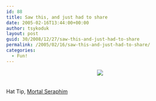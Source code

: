 ```yaml
---
id: 88
title: Saw this, and just had to share
date: 2005-02-16T13:44:00+00:00
author: tsykoduk
layout: post
guid: 30/2008/12/27/saw-this-and-just-had-to-share
permalink: /2005/02/16/saw-this-and-just-had-to-share/
categories:
  - Fun!
---
```

<center><img src="http://mortal-seraphim.com/images/blog/fukitol.jpg"/></center><br /><br />Hat Tip, <a href=http://mortal-seraphim.com>Mortal Seraphim</a>